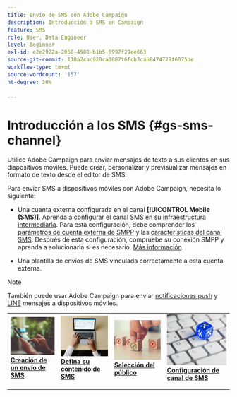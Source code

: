 ```yaml
---
title: Envío de SMS con Adobe Campaign
description: Introducción a SMS en Campaign
feature: SMS
role: User, Data Engineer
level: Beginner
exl-id: e2e2922a-2058-4588-b1b5-6997f29ee663
source-git-commit: 110a2cac920ca3087f6fcb3cab8474729f6075be
workflow-type: tm+mt
source-wordcount: '157'
ht-degree: 30%

---
```


# Introducción a los SMS {#gs-sms-channel}

Utilice Adobe Campaign para enviar mensajes de texto a sus clientes en sus dispositivos móviles. Puede crear, personalizar y previsualizar mensajes en formato de texto desde el editor de SMS.

Para enviar SMS a dispositivos móviles con Adobe Campaign, necesita lo siguiente:

* Una cuenta externa configurada en el canal **[!UICONTROL Mobile (SMS)]**. Aprenda a configurar el canal SMS en su [infraestructura intermediaria](sms-mid-sourcing.md). Para esta configuración, debe comprender los [parámetros de cuenta externa de SMPP](smpp-external-account.md) y las [características del canal SMS](sms-channel.md).
Después de esta configuración, compruebe su conexión SMPP y aprenda a solucionarla si es necesario. [Más información](smpp-connection.md).

* Una plantilla de envíos de SMS vinculada correctamente a esta cuenta externa.


>[!NOTE]
>
>También puede usar Adobe Campaign para enviar [notificaciones push](../push.md) y [LINE](../line/line.md) mensajes a dispositivos móviles.


<table style="table-layout:fixed"><tr style="border: 0;">
<td>
<a href="create-sms.md">
<img alt="Creación de SMS" src="../../assets/do-not-localize/sms-sending.jpg">
</a>
<div><a href="create-sms.md"><strong>Creación de un envío de SMS</strong>
</div>
<p>
</td>
<td>
<a href="sms-content.md">
<img alt="Contenido SMS" src="../../assets/do-not-localize/sms-create.jpeg">
</a>
<div>
<a href="sms-content.md"><strong>Defina su contenido de SMS</strong></a>
</div>
<p></td>
<td>
<a href="sms-audience.md">
<img alt="Audiencia de SMS" src="../../assets/do-not-localize/sms-opt-out.jpg">
</a>
<div>
<a href="sms-audience.md"><strong>Selección del público</strong></a>
</div>
<p>
</td>
<td>
<a href="smpp-external-account.md">
<img alt="Configuración de SMS" src="../../assets/do-not-localize/sms-config.jpg">
</a>
<div>
<a href="smpp-external-account.md"><strong>Configuración de canal de SMS</strong></a>
</div>
<p>
</td>
</tr></table>
